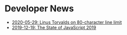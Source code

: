 # Developer News

* [2020-05-29: Linus Torvalds on 80-character line limit](https://www.reddit.com/r/programming/comments/gt4wgn/linus_torvalds_on_80character_line_limit/)
* [2019-12-19: The State of JavaScript 2019](https://2019.stateofjs.com/)
